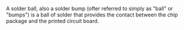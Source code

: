 A solder ball, also a solder bump (ofter referred to simply as "ball" or "bumps") is a ball of solder that provides the contact between the chip package and the printed circuit board.